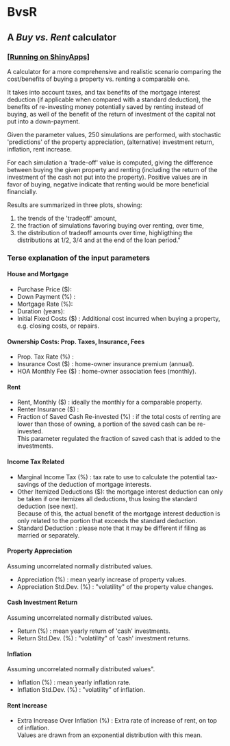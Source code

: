 BvsR
====

## A _Buy vs. Rent_ calculator 

### [[Running on ShinyApps]](https://pedrosan.shinyapps.io/AdvBvsR/)

A calculator for a more comprehensive and realistic scenario comparing the cost/benefits of 
buying a property vs. renting a comparable one.

It takes into account taxes, and tax benefits of the mortgage interest deduction (if applicable when compared
with a standard deduction), the benefits of re-investing money potentially saved by renting instead of buying,
as well of the benefit of the return of investment of the capital not put into a down-payment.

Given the parameter values, 250 simulations are performed, with stochastic 'predictions' of 
the property appreciation, (alternative) investment return, inflation, rent increase.

For each simulation a 'trade-off' value is computed, giving the difference between buying the given
property and renting (including the return of the investment of the cash not put into the property).
Positive values are in favor of buying, negative indicate that renting would be more beneficial financially.

Results are summarized in three plots, showing:

1. the trends of the 'tradeoff' amount, 
2. the fraction of simulations favoring buying over renting, over time,
3. the distribution of tradeoff amounts over time, highligthing the distributions at 1/2, 3/4 and at the end of the loan period."

### Terse explanation of the input parameters

#### House and Mortgage

* Purchase Price ($): 
* Down Payment (%) :
* Mortgage Rate (%):
* Duration (years):
* Initial Fixed Costs ($) : Additional cost incurred when buying a property, e.g. closing costs, or repairs.

#### Ownership Costs: Prop. Taxes, Insurance, Fees

* Prop. Tax Rate (%) :
* Insurance Cost ($) : home-owner insurance premium (annual).
* HOA Monthly Fee ($) : home-owner association fees (monthly).
          
#### Rent

* Rent, Monthly ($) : ideally the monthly for a comparable property.
* Renter Insurance ($) :
* Fraction of Saved Cash Re-invested (%) : if the total costs of renting are lower than those of owning, a portion of the saved cash can be re-invested.    
This parameter regulated the fraction of saved cash that is added to the investments.
    
#### Income Tax Related

* Marginal Income Tax (%) : tax rate to use to calculate the potential tax-savings of the deduction of mortgage interests.
* Other Itemized Deductions ($): the mortgage interest deduction can only be taken if one itemizes all deductions, thus losing the standard deduction (see next).  
				 Because of this, the actual benefit of the mortgage interest deduction is only related to the portion that exceeds the standard deduction.
* Standard Deduction : please note that it may be different if filing as married or separately.

#### Property Appreciation

Assuming uncorrelated normally distributed values.

* Appreciation (%) : mean yearly increase of property values.
* Appreciation Std.Dev. (%) : "volatility" of the property value changes.
          
#### Cash Investment Return

Assuming uncorrelated normally distributed values.

* Return (%) : mean yearly return of 'cash' investments.
* Return Std.Dev. (%) : "volatility" of 'cash' investment returns.

#### Inflation

Assuming uncorrelated normally distributed values".

* Inflation (%) : mean yearly inflation rate.
* Inflation Std.Dev. (%) : "volatility" of inflation.
          
#### Rent Increase

* Extra Increase Over Inflation (%) : Extra rate of increase of rent, on top of inflation.  
Values are drawn from an exponential distribution with this mean.

